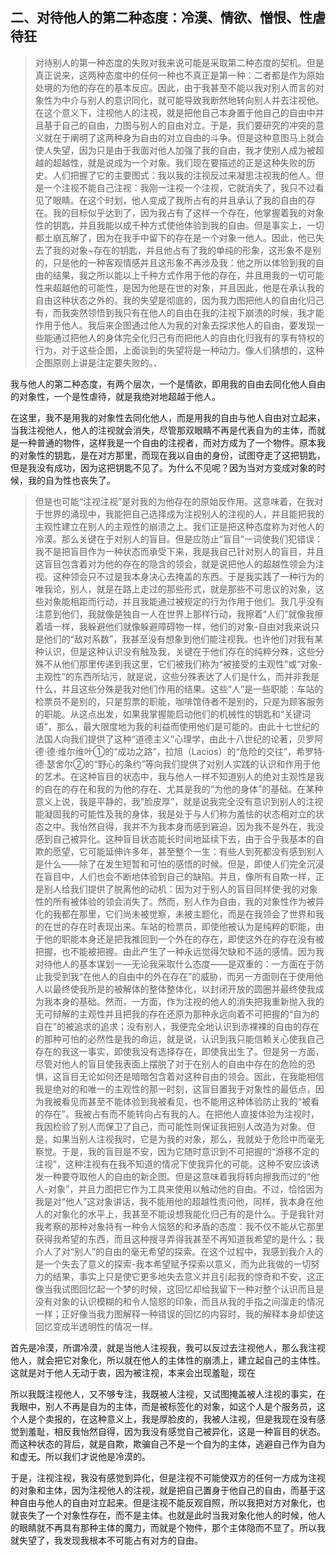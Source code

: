<h2>二、对待他人的第二种态度：冷漠、情欲、憎恨、性虐待狂</h2><blockquote data-pid="EL6I6Vxz">对待别人的第一种态度的失败对我来说可能是采取第二种态度的契机。但是真正说来，这两种态度中的任何一种也不真正是第一种：二者都是作为原始处境的为他的存在的基本反应。因此，由于我甚至不能以我对别人而言的对象性为中介与别人的意识同化，就可能导致我断然地转向别人并去注视他。在这个意义下，注视他人的注视，就是把他自己本身置于他自己的自由中并且基于自己的自由，力图与别人的自由对立。于是，我们要研究的冲突的意义就在于阐明了这两种身为自由的对立自由的斗争。但是这种意图马上就会使人失望，因为只是由于我面对他人加强了我的自由，我才使别人成为被超越的超越性，就是说成为一个对象。我们现在要描述的正是这种失败的历史。人们把握了它的主要图式：我以我的注视反过来凝思注视我的他人。但是一个注视不能自己注视：我刚一注视一个注视，它就消失了，我只不过看见了眼睛。在这个时划，他人变成了我所占有的并且承认了我的自由的存在。我的目标似乎达到了，因为我占有了这样一个存在，他掌握着我的对象性的钥匙，并且我能以成千种方式使他体验到我的自由。但是事实上，一切都土崩瓦解了，因为在我手中留下的存在是一个对象一他人。因此，他已失去了我的对象~存在的钥匙，并且他占有了我的单纯的形象，这形象不是别的，只是他的一种客观情感并且这形象不再涉及我：他之所以体验到我的自由的结果，我之所以能以上千种方式作用于他的存在，并且用我的一切可能性来超越他的可能性，是因为他是在世的对象，并且因此，他是在承认我的自由这种状态之外的。我的失望是彻底的，因为我力图把他人的自由化归己有，而我突然领悟到我只有在他人的自由在我的注视下崩溃的时候，我才能作用于他人。我后来企图通过他人为我的对象去探求他人的自由，要发现一些能通过把他人的身体完全化归己有而把他人的自由化归我有的享有特权的行为，对于这些企图，上面谈到的失望将是一种动力。像人们猜想的，这种企图原则上讲是注定要失败的。、</blockquote><p data-pid="Nm2HYkns">我与他人的第二种态度，有两个层次，一个是情欲，即用我的自由去同化他人自由的对象性，一个是性虐待，就是我绝对地超越于他人。</p><p data-pid="UETcj1Ny">在这里，我不是用我的对象性去同化他人，而是用我的自由与他人自由对立起来，当我注视他人，他人的注视就会消失，尽管那双眼睛不再是代表自为的主体，而就是一种普通的物件，这样我是一个自由的注视者，而对方成为了一个物件。原本我的对象性的钥匙，是在对方那里，而现在我以自由的身份，试图夺走了这把钥匙，但是我没有成功，因为这把钥匙不见了。为什么不见呢？因为当对方变成对象的时候，我的自为性也丧失了。</p><blockquote data-pid="Cxrjlhf7">但是也可能“注视注视”是对我的为他存在的原始反作用。这意味着，在我对于世界的涌现中，我能把自己选择成为注视别人的注视的人，并且能把我的主观性建立在别人的主观性的崩溃之上。我们正是把这种态度称为对他人的冷漠。那么关键在于对别人的盲目。但是应防止“盲目”一词使我们犯错误：我不是把盲目作为一种状态而承受下来，我是我自己针对别人的盲目，并且这盲目包含着对为他的存在的隐含的领会，就是说把他人的超越性领会为注视。这种领会只不过是我本身决心去掩盖的东西。于是我实践了一种行为的唯我论，别人，就是在路上走过的那些形式，就是那些不可思议的对象，这些对象能相距而行动，并且我能通过被规定的行为作用于他们。我几乎没有注意到他们，我就像是独自一人在世界上那样行动，我擦着“人们”就像我擦着墙一样，我躲避他们就像躲避障碍物一样，他们的对象-自由对我来说只是他们的“敌对系数”，我甚至没有想象到他们能注视我。也许他们对我有某种认识，但是这种认识没有触及我，关键在于他们存在的纯粹分殊，这些分殊不从他们那里传递到我这里，它们被我们称为“被接受的主观性”或“对象-主观性”的东西所玷污，就是说，这些分殊表达了人们是什么，而并非我是什么，并且这些分殊是我对他们作用的结果。这些“人”是一些职能：车站的检票员不是别的，只是剪票的职能，咖啡馆侍者不是别的，只是为顾客服务的职能。从这点出发，如果我掌握能启动他们的机械性的钥匙和“关键词语”，那么，最大限度地为我的利益而使用他们是可能的。由此十七世纪的法国人向我们提供了这种“道德主义”心理学，由此十八世纪的论著，贝罗阿德·德·维尔维叶①的“成功之路”，拉旭（Lacios）的“危险的交往”，希罗特·德·瑟舍尔②的“野心的条约”等向我们提供了对别人实践的认识和作用于他的艺术。在这种盲目的状态中，我与他人一样不知道别人的绝对主观性是我的自在的存在和我的为他的存在、尤其是我的“为他的身体”的基础。在某种意义上说，我是平静的，我“脸皮厚”，就是说我完全没有意识到别人的注视能凝固我的可能性及我的身体，我是处于与人们称为羞怯的状态相对立的状态之中。我怡然自得，我并不为我本身而感到窘迫，因为我不是外在，我没感到自己被异化。这种盲目状态能长时间地延续下去，由于合乎我基本的自欺的愿望，它可能延伸许多年，甚至整个一生：有些人到死都没有感到别人是什么——除了在发生短暂和可怕的感悟的时候。但是，即使人们完全沉浸在盲目中，人们也会不断地体验到自己的缺陷。并且，像所有自欺一样，正是别人给我们提供了脱离他的动机：因为对于别人的盲目同样使·我的对象性的所有被体验的领会消失了。然而，别人作为自由，我的对象性作为被异化的我都在那里，它们尚未被觉察，未被主题化，而是在我领会了世界和我的在世的存在时表现出来。车站的检票员，即使他被认为是纯粹的职能，由于他的职能本身还是把我推回到一个外在的存在，即使这外在的存在没有被把握，也不能被把握。由此产生了一种永远觉得欠缺和不适的感情。因为我对待他人的基本谋划一—无论我采取什么态度——是双重的：一方面在于防止我受到我“在他人的自由中的外在存在”的威胁，而另一方面则在于使用他人以最终使我所是的被解体的整体整体化，以封闭开放的圆圈并最终使我成为我本身的基础。然而，一方面，作为注视的他人的消失把我重新抛入我的无可辩解的主观性并且把我的存在还原为那种永远向着不可把握的“自为的自在”的被追求的追求；没有别人，我便完全地认识到赤裸裸的自由的存在的那种可怕的必然性是我的命运，就是说，认识到我只能信赖关心使我自己存在的我这一事实，即使我没有选择存在，即使我出生了。但是另一方面，尽管对他人的盲目使我表面上摆脱了对于在别人的自由中存在的危险的恐惧，这盲目无论如何还是暗暗包含着对这种自由的领会。因此，在我能相信我是绝对的和唯一的主观性的那一时刻，这盲目置我于对象性的最低点，因为我被看见而甚至不能体验到我被看见，也不能用这种体验防止我的“被看的存在”。我被占有而不能转向占有我的人。在把他人直接体验为注视时，我因检验了别人而保卫了自己，而可能性则保证我把别人改造为对象。但是，如果当别人注视我时，它是为我的对象，那么，我就处于危险中而毫无察觉。于是，我的盲目是不安，因为它随时意识到不可把握的“游移不定的注视”，这种注视有在我不知道的情况下使我异化的可能。这种不安应该诱发一种要夺取他人的自由的新企图。但是这意味着我将转向擦我而过的“他人-对象”，并且力图把它作为工具来使用以触动他的自由。不过，恰恰因为我是对“他人”这对象讲话，我不能用他的超越性责问他，同样，我本身在他人的对象化的水平上，我甚至不能设想我能化归己有的是什么。于是我针对我考察的那种对象持有一种令人恼怒的和矛盾的态度：我不仅不能从它那里获得我希望的东西，而且这种搜寻弄得我甚至不再知道我希望的是什么；我介人了对“别人”的自由的毫无希望的探索。在这个过程中，我感到我介入的是一个失去了意义的探索-我本希望赋予探索以意义，而为此我做的一切努力的结果，事实上只是使它更多地失去意义并且引起我的惊奇和不安，这正像当我试图回忆起一个梦的时候，这回忆却给我留下一种对整个认识而且是没有对象的认识模糊的和令人恼怒的印象，而且从我的手指之间溜走的情况一样；正好像当我力图解释一种错误的回忆的内容时，我的解释本身却使这回忆变成半透明性的情况一样。</blockquote><p data-pid="l6x_pDzU">首先是冷漠，所谓冷漠，就是当他人注视我，我可以反过去注视他人，那么我注视他人，就会把它对象化，所以就在他人的主体性的崩溃上，建立起自己的主体性。这就是对于他人无动于衷，因为被注视，本来会出现羞耻，现在</p><p data-pid="OCLEQe24">所以我既注视他人，又不够专注，我既被人注视，又试图掩盖被人注视的事实，在我眼中，别人不再是自为的主体，而是被标签化的对象，如这个人是个服务员，这个人是个卖报的，在这种意义上，我是厚脸皮的，我被人注视，但是我现在没有感觉到羞耻，相反我怡然自得，因为我没有感觉自己被异化，这是一种盲目的状态。而这种状态的背后，就是自欺，欺骗自己不是一个自为的主体，逃避自己作为自为和虚无。所以我们才说他是冷漠的。</p><p data-pid="0gb1k6Fy">于是，注视注视，我没有感觉到异化，但是注视不可能使双方的任何一方成为注视的对象和主体，因为注视他人的注视，就是把自己置身于他自己的自由，而基于这种自由与他人的自由对立起来。但是注视不能反观自照，所以我把对方对象化，也就丧失了一个对象性存在，而不是主体。也就是此时当我对象化他人的时候，他人的眼睛就不再具有那种主体的魔力，而就是个物件，那个主体隐而不显了。所以我就失望了，我发现我根本不可能占有对方的自由。</p><p></p>